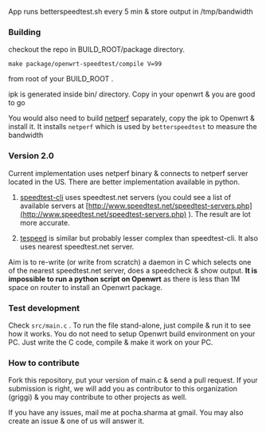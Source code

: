 App runs betterspeedtest.sh every 5 min & store output in /tmp/bandwidth

### Building

checkout the repo in BUILD_ROOT/package directory. 

	make package/openwrt-speedtest/compile V=99 

from root of your BUILD_ROOT . 

ipk is generated inside bin/ directory. Copy in your openwrt & you are good to go

You would also need to build [netperf](http://github.com/griggi/openwrt-netperf) separately, copy the ipk to Openwrt & install it. It installs `netperf` which is used by `betterspeedtest` to measure the bandwidth

### Version 2.0

Current implementation uses netperf binary & connects to netperf server located in the US. There are better implementation available in python. 

1. [speedtest-cli](https://github.com/sivel/speedtest-cli) uses speedtest.net servers (you could see a list of available servers at [http://www.speedtest.net/speedtest-servers.php](http://www.speedtest.net/speedtest-servers.php) ). The result are lot more accurate. 

2. [tespeed](https://github.com/Janhouse/tespeed) is similar but probably lesser complex than speedtest-cli. It also uses nearest speedtest.net server.

Aim is to re-write (or write from scratch) a daemon in C which selects one of the nearest speedtest.net server, does a speedcheck & show output. **It is impossible to run a python script on Openwrt** as there is less than 1M space on router to install an Openwrt package. 

### Test development

Check `src/main.c` . To run the file stand-alone, just compile & run it to see how it works. You do not need to setup Openwrt build environment on your PC. Just write the C code, compile & make it work on your PC. 

### How to contribute

Fork this repository, put your version of main.c & send a pull request. If your submission is right, we will add you as contributor to this organization (griggi) & you may contribute to other projects as well. 

If you have any issues, mail me at pocha.sharma at gmail. You may also create an issue & one of us will answer it. 
